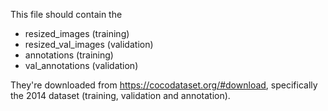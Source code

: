 This file should contain the 
- resized_images (training)
- resized_val_images (validation)
- annotations (training)
- val_annotations (validation)

They're downloaded from https://cocodataset.org/#download, specifically the 2014 dataset (training, validation and annotation).
